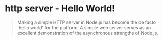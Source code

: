 # http server - Hello World!
> Making a simple HTTP server in Node.js has become the de facto 'hello world' for the platform. A simple web server serves as an excellent demonstration of the asynchronous strengths of Node.js.